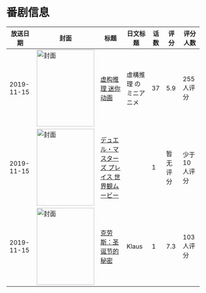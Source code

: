 # 番剧信息

|放送日期|封面|标题|日文标题|话数|评分|评分人数|
|---|---|---|---|---|---|---|
|2019-11-15|<img src="//lain.bgm.tv/pic/cover/c/be/4f/297088_9ioVd.jpg" alt="封面" style="width:150px;height:200px;object-fit:cover;">|[虚构推理 迷你动画](https://bangumi.tv/subject/297088)|虚構推理 のミニアニメ|37|5.9|255人评分|
|2019-11-15|<img src="//lain.bgm.tv/pic/cover/c/99/2b/417320_00JqQ.jpg" alt="封面" style="width:150px;height:200px;object-fit:cover;">|[デュエル・マスターズ プレイス 世界観ムービー](https://bangumi.tv/subject/417320)||1|暂无评分|少于10人评分|
|2019-11-15|<img src="//lain.bgm.tv/pic/cover/c/8b/af/294947_4ZSFs.jpg" alt="封面" style="width:150px;height:200px;object-fit:cover;">|[克劳斯：圣诞节的秘密](https://bangumi.tv/subject/294947)|Klaus|1|7.3|103人评分|

